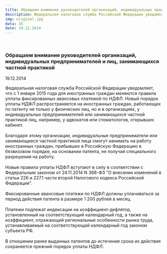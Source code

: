 ```yaml
---
title: Обращаем внимание руководителей организаций, индивидуальных предпринимателей и лиц, занимающихся частной практикой
description: Федеральная налоговая служба Российской Федерации уведомляет, что с  1 января 2015 года для иностранных граждан меняются правила уплаты фиксированных авансовых платежей по НДФЛ
img: original.jpg
data: 35
date: 19.12.2014
---
```


<div class="row newsdetail">
<div class="md-2">&nbsp;</div>
<div class="md-8 news-detail">
			<article-image
			class="detail_picture"
			border="0"
			src="original.jpg"
			width="800"
			height="534"
			alt="Обращаем внимание руководителей организаций, индивидуальных предпринимателей и лиц, занимающихся частной практикой"
			title="Обращаем внимание руководителей организаций, индивидуальных предпринимателей и лиц, занимающихся частной практикой"
			/></article-image>
				<h3>Обращаем внимание руководителей организаций, индивидуальных предпринимателей и лиц, занимающихся частной практикой</h3>
					<p class="date-news">19.12.2014</p>
	<p>
				Федеральная налоговая служба Российской Федерации уведомляет, что с 1 января 2015 года для иностранных граждан меняются правила уплаты фиксированных авансовых платежей по НДФЛ. Новый порядок уплаты НДФЛ распространяется на иностранных граждан, работающих по патенту не только у физических лиц, но и в организациях, у индивидуальных предпринимателей или занимающихся частной практикой лиц, например, у адвокатов или стоматологов, открывших кабинет.<br />
<br />
Благодаря этому организации, индивидуальные предприниматели или занимающиеся частной практикой лица смогут нанимать на работу иностранных граждан, прибывших в Российскую Федерацию в безвизовом порядке, на основании патента, не получая специального разрешения на работу. <br />
<br />
Новые правила уплаты НДФЛ вступают в силу в соответствии с Федеральным законом от 24.11.2014 N 368-ФЗ &quot;О внесении изменений в статьи 226 и 227.1 части второй Налогового кодекса Российской Федерации&quot;. <br />
<br />
Фиксированные авансовые платежи по НДФЛ должны уплачиваться за период действия патента в размере 1 200 рублей в месяц. <br />
<br />
Платежи подлежат индексации на коэффициент-дефлятор, установленный на соответствующий календарный год, а также на коэффициент, отражающий региональные особенности рынка труда, устанавливаемый на соответствующий календарный год законом субъекта РФ. <br />
<br />
В отношении ранее выданных патентов до истечения срока их действия сохраняется прежний порядок уплаты НДФЛ. 	</p>
	<div style="clear:both"></div>